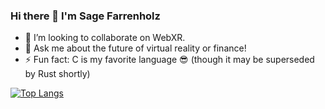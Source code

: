 ### Hi there 👋 I'm Sage Farrenholz

- 👯 I’m looking to collaborate on WebXR.
- 💬 Ask me about the future of virtual reality or finance!
- ⚡ Fun fact: C is my favorite language 😎 (though it may be superseded by Rust shortly)

[![Top Langs](https://github-readme-stats.vercel.app/api/top-langs/?username=sagefarrenholz)](https://github.com/anuraghazra/github-readme-stats)
